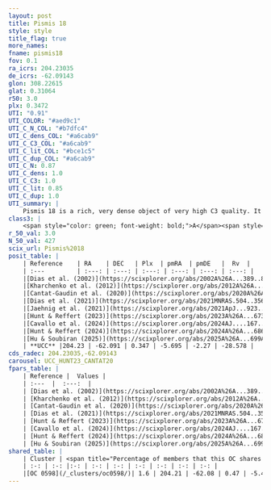 ```yaml
---
layout: post
title: Pismis 18
style: style
title_flag: true
more_names: 
fname: pismis18
fov: 0.1
ra_icrs: 204.23035
de_icrs: -62.09143
glon: 308.22615
glat: 0.31064
r50: 3.0
plx: 0.3472
UTI: "0.91"
UTI_COLOR: "#aed9c1"
UTI_C_N_COL: "#b7dfc4"
UTI_C_dens_COL: "#a6cab9"
UTI_C_C3_COL: "#a6cab9"
UTI_C_lit_COL: "#bce1c5"
UTI_C_dup_COL: "#a6cab9"
UTI_C_N: 0.87
UTI_C_dens: 1.0
UTI_C_C3: 1.0
UTI_C_lit: 0.85
UTI_C_dup: 1.0
UTI_summary: |
    Pismis 18 is a rich, very dense object of very high C3 quality. It is well-studied in the literature. This object shares a very small percentage of members with a later reported entry.
class3: |
    <span style="color: green; font-weight: bold;">A</span><span style="color: green; font-weight: bold;">A</span>
r_50_val: 3.0
N_50_val: 427
scix_url: Pismis%2018
posit_table: |
    | Reference    | RA    | DEC   | Plx  | pmRA  | pmDE   |  Rv  |
    | :---         | :---: | :---: | :---: | :---: | :---: | :---: |
    |[Dias et al. (2002)](https://scixplorer.org/abs/2002A%26A...389..871D) | 204.229 | -62.093 | -- | -2.43 | -5.11 | -27.9 |
    |[Kharchenko et al. (2012)](https://scixplorer.org/abs/2012A%26A...543A.156K) | 204.232 | -62.065 | -- | -8.25 | -1.7 | -- |
    |[Cantat-Gaudin et al. (2020)](https://scixplorer.org/abs/2020A%26A...640A...1C) | 204.227 | -62.091 | 0.332 | -5.658 | -2.286 | -- |
    |[Dias et al. (2021)](https://scixplorer.org/abs/2021MNRAS.504..356D) | 204.232 | -62.096 | 0.328 | -5.672 | -2.296 | -28.04 |
    |[Jaehnig et al. (2021)](https://scixplorer.org/abs/2021ApJ...923..129J) | 204.227 | -62.091 | 0.356 | -5.66 | -2.272 | -- |
    |[Hunt & Reffert (2023)](https://scixplorer.org/abs/2023A%26A...673A.114H) | 204.227 | -62.091 | 0.347 | -5.692 | -2.269 | -27.593 |
    |[Cavallo et al. (2024)](https://scixplorer.org/abs/2024AJ....167...12C) | 204.213 | -62.095 | 0.347 | -- | -- | -- |
    |[Hunt & Reffert (2024)](https://scixplorer.org/abs/2024A%26A...686A..42H) | 204.227 | -62.091 | 0.347 | -5.692 | -2.269 | -27.593 |
    |[Hu & Soubiran (2025)](https://scixplorer.org/abs/2025A%26A...699A.246H) | 204.213 | -62.095 | -- | -- | -- | -- |
    | **UCC** |204.23 | -62.091 | 0.347 | -5.695 | -2.27 | -28.578 | 
cds_radec: 204.23035,-62.09143
carousel: UCC_HUNT23_CANTAT20
fpars_table: |
    | Reference |  Values |
    | :---  |  :---:  |
    | [Dias et al. (2002)](https://scixplorer.org/abs/2002A%26A...389..871D) | `E(B-V)=0.5, Dist=2240.0, Age=9.08` |
    | [Kharchenko et al. (2012)](https://scixplorer.org/abs/2012A%26A...543A.156K) | `e_bv=0.521, distance=2309, log_age=8.975` |
    | [Cantat-Gaudin et al. (2020)](https://scixplorer.org/abs/2020A%26A...640A...1C) | `AVNN=1.81, DMNN=12.28, AgeNN=8.76` |
    | [Dias et al. (2021)](https://scixplorer.org/abs/2021MNRAS.504..356D) | `Av=2.165, Dist=2189, logage=8.832, [Fe/H]=-0.033` |
    | [Hunt & Reffert (2023)](https://scixplorer.org/abs/2023A%26A...673A.114H) | `AV50=2.398, diffAV50=1.217, MOD50=12.13, logAge50=8.509` |
    | [Cavallo et al. (2024)](https://scixplorer.org/abs/2024AJ....167...12C) | `AV50=2.03, dMod50=11.6, logAge50=9.0, [Fe/H]50=0.12` |
    | [Hunt & Reffert (2024)](https://scixplorer.org/abs/2024A%26A...686A..42H) | `MassJ=3542.80` |
    | [Hu & Soubiran (2025)](https://scixplorer.org/abs/2025A%26A...699A.246H) | `MA22=-0.25, MA23f=-0.25, MA23g=0.14, MZ23=-0.37, MK24=-0.18, MF24=-0.29` |
shared_table: |
    | Cluster | <span title="Percentage of members that this OC shares with the ones listed">%</span>   | RA   | DEC   | Plx   | pmRA  | pmDE  | Rv | UTI |
    | :-: | :-: |:-: | :-: | :-: | :-: | :-: | :-: | :-: |
    |[OC 0598](/_clusters/oc0598/)| 1.6 | 204.21 | -62.08 | 0.47 | -5.48 | -2.16 | -2.53 |0.05 |
---
```


